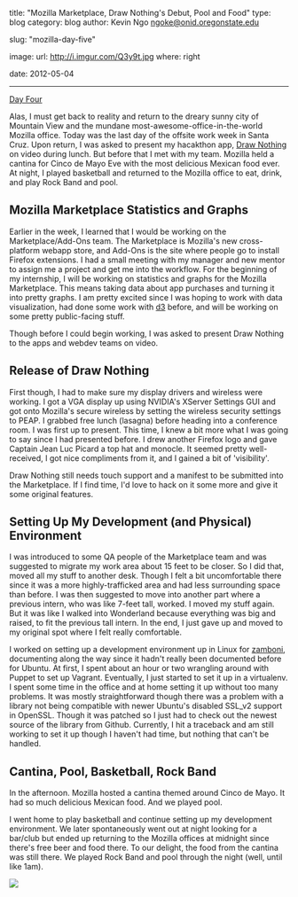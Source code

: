title: "Mozilla Marketplace, Draw Nothing's Debut, Pool and Food"
type: blog
category: blog
author: Kevin Ngo <ngoke@onid.oregonstate.edu>

slug: "mozilla-day-five"

image:
    url: http://i.imgur.com/Q3y9t.jpg
    where: right

date: 2012-05-04

---

[Day Four](/blog/mozilla-day-four)

Alas, I must get back to reality and return to the dreary sunny city of
Mountain View and the mundane most-awesome-office-in-the-world Mozilla
office.  Today was the last day of the offsite work week in Santa Cruz.
Upon return, I was asked to present my hacakthon app, [Draw
Nothing](http://ngokevin.com/~ngoke/draw_nothing) on video during lunch.
But before that I met with my team. Mozilla held a cantina for Cinco de
Mayo Eve with the most delicious Mexican food ever. At night, I played
basketball and returned to the Mozilla office to eat, drink, and play Rock
Band and pool.

## Mozilla Marketplace Statistics and Graphs

Earlier in the week, I learned that I would be working on the
Marketplace/Add-Ons team. The Marketplace is Mozilla's new cross-platform
webapp store, and Add-Ons is the site where people go to install Firefox
extensions. I had a small meeting with my manager and new mentor to assign
me a project and get me into the workflow. For the beginning of my
internship, I will be working on statistics and graphs for the Mozilla
Marketplace. This means taking data about app purchases and turning it into
pretty graphs. I am pretty excited since I was hoping to work with data
visualization, had done some work with [d3](/blog/d3) before, and will be
working on some pretty public-facing stuff.

Though before I could begin working, I was asked to present Draw Nothing to
the apps and webdev teams on video.

## Release of Draw Nothing

First though, I had to make sure my display drivers and wireless were
working. I got a VGA display up using NVIDIA's XServer Settings GUI and got
onto Mozilla's secure wireless by setting the wireless security settings to
PEAP. I grabbed free lunch (lasagna) before heading into a conference room.
I was first up to present. This time, I knew a bit more what I was going to
say since I had presented before. I drew another Firefox logo and gave
Captain Jean Luc Picard a top hat and monocle. It seemed pretty
well-received, I got nice compliments from it, and I gained a bit of
'visibility'.

Draw Nothing still needs touch support and  a manifest to be submitted into
the Marketplace. If I find time, I'd love to hack on it some more and give
it some original features.

## Setting Up My Development (and Physical) Environment

I was introduced to some QA people of the Marketplace team and was
suggested to migrate my work area about 15 feet to be closer. So I did
that, moved all my stuff to another desk. Though I felt a bit uncomfortable
there since it was a more highly-trafficked area and had less surrounding
space than before. I was then suggested to move into another part where a
previous intern, who was like 7-feet tall, worked. I moved my stuff again.
But it was like I walked into Wonderland because everything was big and
raised, to fit the previous tall intern. In the end, I just gave up and
moved to my original spot where I felt really comfortable.

I worked on setting up a development environment up in Linux for
[zamboni](http://github.com/mozilla/zamboni), documenting along the way
since it hadn't really been documented before for Ubuntu. At first, I spent
about an hour or two wrangling around with Puppet to set up Vagrant.
Eventually, I just started to set it up in a virtualenv. I spent some time
in the office and at home setting it up without too many problems. It was
mostly straightforward though there was a problem with a library not being
compatible with newer Ubuntu's disabled SSL\_v2 support in OpenSSL. Though
it was patched so I just had to check out the newest source of the library
from Github. Currently, I hit a traceback and am still working to set it
up though I haven't had time, but nothing that can't be handled.

## Cantina, Pool, Basketball, Rock Band

In the afternoon. Mozilla hosted a cantina themed around Cinco de Mayo. It
had so much delicious Mexican food. And we played pool.

I went home to play basketball and continue setting up my development
environment. We later spontaneously went out at night looking for a
bar/club but ended up returning to the Mozilla offices at midnight since
there's free beer and food there. To our delight, the food from the cantina
was still there. We played Rock Band and pool through the night (well,
until like 1am).

<img src="/img/gallery/mozilla-week-one/052_rockband.jpg"/>
